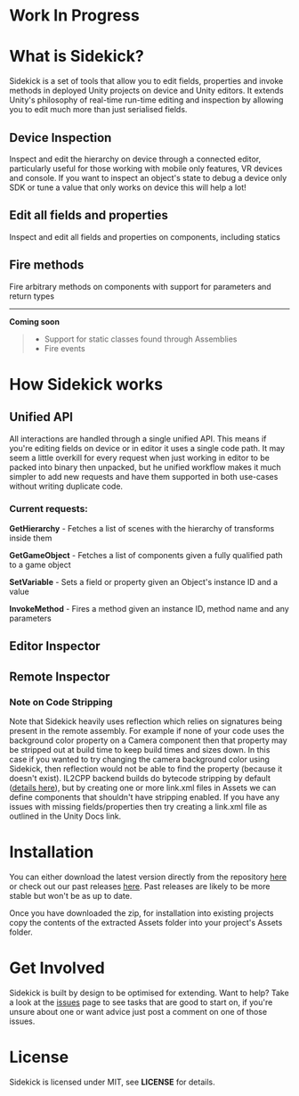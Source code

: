 # Work In Progress

# What is Sidekick?

Sidekick is a set of tools that allow you to edit fields, properties and invoke methods in deployed Unity projects on device and Unity editors. It extends Unity's philosophy of real-time run-time editing and inspection by allowing you to edit much more than just serialised fields.

## Device Inspection

Inspect and edit the hierarchy on device through a connected editor, particularly useful for those working with mobile only features, VR devices and console. If you want to inspect an object's state to debug a device only SDK or tune a value that only works on device this will help a lot!

## Edit all fields and properties 
Inspect and edit all fields and properties on components, including statics

## Fire methods

Fire arbitrary methods on components with support for parameters and return types


----------


**Coming soon**
> - Support for static classes found through Assemblies
> - Fire events


# How Sidekick works

## Unified API

All interactions are handled through a single unified API. This means if you're editing fields on device or in editor it uses a single code path. It may seem a little overkill for every request when just working in editor to be packed into binary then unpacked, but he unified workflow makes it much simpler to add new requests and have them supported in both use-cases without writing duplicate code.

### Current requests:
**GetHierarchy** - Fetches a list of scenes with the hierarchy of transforms inside them

**GetGameObject** - Fetches a list of components given a fully qualified path to a game object

**SetVariable** - Sets a field or property given an Object's instance ID and a value

**InvokeMethod** - Fires a method given an instance ID, method name and any parameters

## Editor Inspector

## Remote Inspector


### Note on Code Stripping

Note that Sidekick heavily uses reflection which relies on signatures being present in the remote assembly. For example if none of your code uses the background color property on a Camera component then that property may be stripped out at build time to keep build times and sizes down. In this case if you wanted to try changing the camera background color using Sidekick, then reflection would not be able to find the property (because it doesn't exist). IL2CPP backend builds do bytecode stripping by default ([details here](https://docs.unity3d.com/Manual/IL2CPP-BytecodeStripping.html)), but by creating one or more link.xml files in Assets we can define components that shouldn't have stripping enabled. If you have any issues with missing fields/properties then try creating a link.xml file as outlined in the Unity Docs link.

# Installation

You can either download the latest version directly from the repository [here](https://github.com/sabresaurus/Sidekick/archive/master.zip) or check out our past releases [here](https://github.com/sabresaurus/Sidekick/releases). Past releases are likely to be more stable but won't be as up to date.

Once you have downloaded the zip, for installation into existing projects copy the contents of the extracted Assets folder into your project's Assets folder.

# Get Involved

Sidekick is built by design to be optimised for extending. Want to help? Take a look at the [issues](https://github.com/sabresaurus/Sidekick/issues) page to see tasks that are good to start on, if you're unsure about one or want advice just post a comment on one of those issues.

# License

Sidekick is licensed under MIT, see **LICENSE** for details.